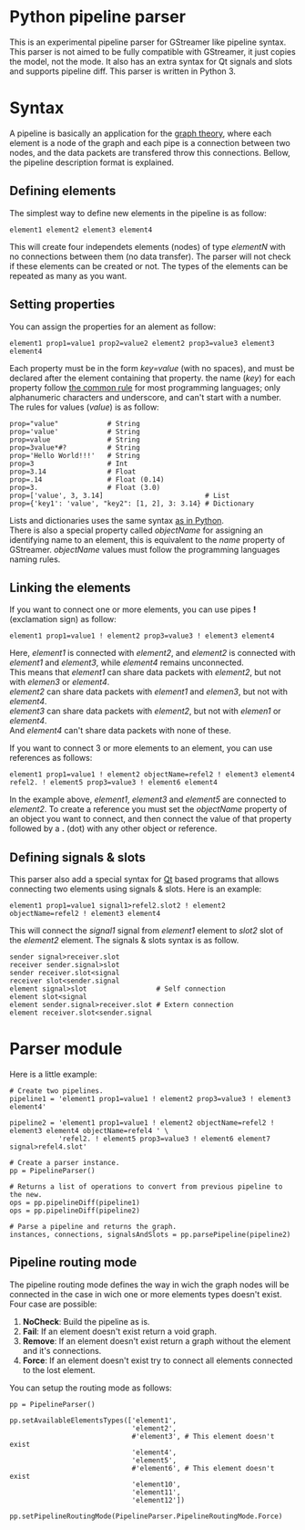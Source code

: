 # Python pipeline parser #

This is an experimental pipeline parser for GStreamer like pipeline syntax. This parser is not aimed to be fully compatible with GStreamer, it just copies the model, not the mode. It also has an extra syntax for Qt signals and slots and supports pipeline diff.
This parser is written in Python 3.

# Syntax #

A pipeline is basically an application for the [graph theory](https://en.wikipedia.org/wiki/Graph_theory), where each element is a node of the graph and each pipe is a connection between two nodes, and the data packets are transfered throw this connections.
Bellow, the pipeline description format is explained.

## Defining elements ##

The simplest way to define new elements in the pipeline is as follow:

    element1 element2 element3 element4

This will create four independets elements (nodes) of type _elementN_ with no connections between them (no data transfer). The parser will not check if these elements can be created or not. The types of the elements can be repeated as many as you want.

## Setting properties ##

You can assign the properties for an alement as follow:

    element1 prop1=value1 prop2=value2 element2 prop3=value3 element3 element4

Each property must be in the form _key=value_ (with no spaces), and must be declared after the element containing that property. the name (_key_) for each property follow [the common rule](https://en.wikipedia.org/wiki/Naming_convention_%28programming%29) for most programming languages; only alphanumeric characters and underscore, and can't start with a number.  
The rules for values (_value_) is as follow:

    prop="value"            # String
    prop='value'            # String
    prop=value              # String
    prop=3value*#?          # String
    prop='Hello World!!!'   # String
    prop=3                  # Int
    prop=3.14               # Float
    prop=.14                # Float (0.14)
    prop=3.                 # Float (3.0)
    prop=['value', 3, 3.14]                         # List
    prop={'key1': 'value', "key2": [1, 2], 3: 3.14} # Dictionary

Lists and dictionaries uses the same syntax [as in Python](http://docs.python.org/tutorial/datastructures.html).  
There is also a special property called _objectName_ for assigning an identifying name to an element, this is equivalent to the _name_ property of GStreamer. _objectName_ values must follow the programming languages naming rules.

## Linking the elements ##

If you want to connect one or more elements, you can use pipes __!__ (exclamation sign) as follow:

    element1 prop1=value1 ! element2 prop3=value3 ! element3 element4

Here, _element1_ is connected with _element2_, and _element2_ is connected with _element1_ and _element3_, while _element4_ remains unconnected.  
This means that _element1_ can share data packets with _element2_, but not with _elemen3_ or _element4_.  
_element2_ can share data packets with _element1_ and  _elemen3_, but not with _element4_.  
_element3_ can share data packets with _element2_, but not with _elemen1_ or _element4_.  
And _element4_ can't share data packets with none of these.

If you want to connect 3 or more elements to an element, you can use references as follows:

    element1 prop1=value1 ! element2 objectName=refel2 ! element3 element4
    refel2. ! element5 prop3=value3 ! element6 element4

In the example above, _element1_,  _element3_ and  _element5_ are connected to  _element2_. To create a reference you must set the _objectName_ property of an object you want to connect, and then connect the value of that property followed by a __.__ (dot) with any other object or reference.

## Defining signals & slots ##

This parser also add a special syntax for [Qt](http://qt-project.org/) based programs that allows connecting two elements using signals & slots. Here is an example:

    element1 prop1=value1 signal1>refel2.slot2 ! element2 objectName=refel2 ! element3 element4

This will connect the _signal1_ signal from _element1_ element to _slot2_ slot of the _element2_ element. The signals & slots syntax is as follow.

    sender signal>receiver.slot
    receiver sender.signal>slot
    sender receiver.slot<signal
    receiver slot<sender.signal
    element signal>slot                 # Self connection
    element slot<signal
    element sender.signal>receiver.slot # Extern connection
    element receiver.slot<sender.signal

# Parser module #

Here is a little example:

    # Create two pipelines.
    pipeline1 = 'element1 prop1=value1 ! element2 prop3=value3 ! element3 element4'

    pipeline2 = 'element1 prop1=value1 ! element2 objectName=refel2 ! element3 element4 objectName=refel4 ' \
                'refel2. ! element5 prop3=value3 ! element6 element7 signal>refel4.slot'

    # Create a parser instance.
    pp = PipelineParser()

    # Returns a list of operations to convert from previous pipeline to the new.
    ops = pp.pipelineDiff(pipeline1)
    ops = pp.pipelineDiff(pipeline2)

    # Parse a pipeline and returns the graph.
    instances, connections, signalsAndSlots = pp.parsePipeline(pipeline2)

## Pipeline routing mode ##

The pipeline routing mode defines the way in wich the graph nodes will be connected in the case in wich one or more elements types doesn't exist. Four case are possible:

1. __NoCheck__: Build the pipeline as is.
2. __Fail__: If an element doesn't exist return a void graph.
3. __Remove__: If an element doesn't exist return a graph without the element and it's connections.
4. __Force__: If an element doesn't exist try to connect all elements connected to the lost element.

You can setup the routing mode as follows:

    pp = PipelineParser()

    pp.setAvailableElementsTypes(['element1',
                                  'element2',
                                  #'element3', # This element doesn't exist
                                  'element4',
                                  'element5',
                                  #'element6', # This element doesn't exist
                                  'element10',
                                  'element11',
                                  'element12'])

    pp.setPipelineRoutingMode(PipelineParser.PipelineRoutingMode.Force)
 